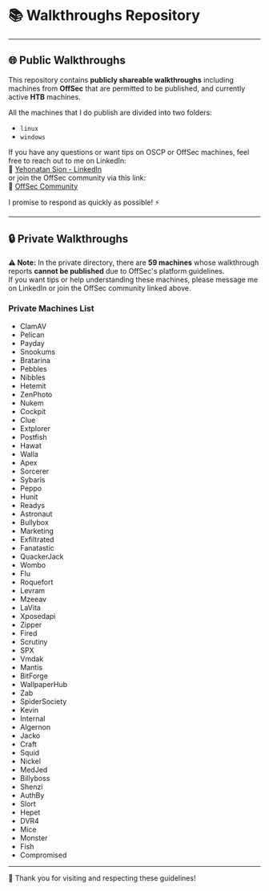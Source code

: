 # 📚 Walkthroughs Repository

---

## 🌐 Public Walkthroughs

This repository contains **publicly shareable walkthroughs** including machines from **OffSec** that are permitted to be published, and currently active **HTB** machines.

All the machines that I do publish are divided into two folders:  
- `linux`  
- `windows`

If you have any questions or want tips on OSCP or OffSec machines, feel free to reach out to me on LinkedIn:  
🔗 [Yehonatan Sion - LinkedIn](https://www.linkedin.com/in/yehonatan-sion-29213b334)  
or join the OffSec community via this link:  
🔗 [OffSec Community](https://www.offensive-security.com/community/)

I promise to respond as quickly as possible! ⚡

---

## 🔒 Private Walkthroughs

**⚠️ Note:** In the private directory, there are **59 machines** whose walkthrough reports **cannot be published** due to OffSec's platform guidelines.  
If you want tips or help understanding these machines, please message me on LinkedIn or join the OffSec community linked above.

### Private Machines List

- ClamAV  
- Pelican  
- Payday  
- Snookums  
- Bratarina  
- Pebbles  
- Nibbles  
- Hetemit  
- ZenPhoto  
- Nukem  
- Cockpit  
- Clue  
- Extplorer  
- Postfish  
- Hawat  
- Walla  
- Apex  
- Sorcerer  
- Sybaris  
- Peppo  
- Hunit  
- Readys  
- Astronaut  
- Bullybox  
- Marketing  
- Exfiltrated  
- Fanatastic  
- QuackerJack  
- Wombo  
- Flu  
- Roquefort  
- Levram  
- Mzeeav  
- LaVita  
- Xposedapi  
- Zipper  
- Fired  
- Scrutiny  
- SPX  
- Vmdak  
- Mantis  
- BitForge  
- WallpaperHub  
- Zab  
- SpiderSociety  
- Kevin  
- Internal  
- Algernon  
- Jacko  
- Craft  
- Squid  
- Nickel  
- MedJed  
- Billyboss  
- Shenzi  
- AuthBy  
- Slort  
- Hepet  
- DVR4  
- Mice  
- Monster  
- Fish  
- Compromised  

---

🙏 Thank you for visiting and respecting these guidelines!
